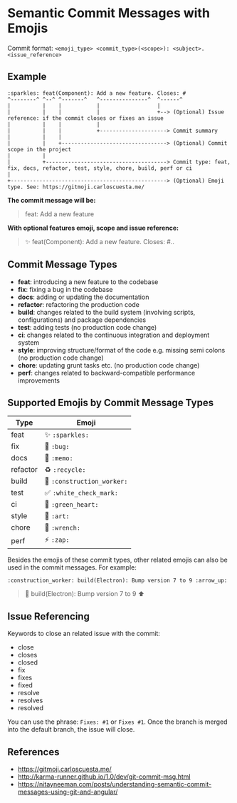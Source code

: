 # Semantic Commit Messages with Emojis

Commit format: `<emoji_type> <commit_type>(<scope>): <subject>. <issue_reference>`

## Example
```
:sparkles: feat(Component): Add a new feature. Closes: #
^--------^ ^--^ ^-------^   ^---------------^  ^------^
|          |    |           |                  |
|          |    |           |                  +--> (Optional) Issue reference: if the commit closes or fixes an issue
|          |    |           |
|          |    |           +---------------------> Commit summary
|          |    |
|          |    +---------------------------------> (Optional) Commit scope in the project
|          |
|          +--------------------------------------> Commit type: feat, fix, docs, refactor, test, style, chore, build, perf or ci
|
+-------------------------------------------------> (Optional) Emoji type. See: https://gitmoji.carloscuesta.me/
```

**The commit message will be:**

> feat: Add a new feature

**With optional features emoji, scope and issue reference:**

> :sparkles: feat(Component): Add a new feature. Closes: #..

## Commit Message Types

- **feat**: introducing a new feature to the codebase
- **fix**: fixing a bug in the codebase
- **docs**: adding or updating the documentation
- **refactor**: refactoring the production code
- **build**: changes related to the build system (involving scripts, configurations) and package dependencies
- **test**: adding tests (no production code change)
- **ci**: changes related to the continuous integration and deployment system
- **style**: improving structure/format of the code e.g. missing semi colons (no production code change)
- **chore**: updating grunt tasks etc. (no production code change)
- **perf**: changes related to backward-compatible performance improvements

## Supported Emojis by Commit Message Types

| Type     | Emoji                                           |
| -------- | ----------------------------------------------- |
| feat     | :sparkles: `:sparkles:`                         |
| fix      | :bug: `:bug:`                                   |
| docs     | :memo: `:memo:`                                 |
| refactor | :recycle: `:recycle:`                           |
| build    | :construction_worker: `:construction_worker:`   |
| test     | :white_check_mark: `:white_check_mark:`         |
| ci       | :green_heart: `:green_heart:`                   |
| style    | :art: `:art:`                                   |
| chore    | :wrench: `:wrench:`                             |
| perf     | :zap: `:zap:`                                   |

Besides the emojis of these commit types, other related emojis can also be used in the commit messages. For example:

`:construction_worker: build(Electron): Bump version 7 to 9 :arrow_up:`

> :construction_worker: build(Electron): Bump version 7 to 9 :arrow_up:

## Issue Referencing
Keywords to close an related issue with the commit:
- close
- closes
- closed
- fix
- fixes
- fixed
- resolve
- resolves
- resolved

You can use the phrase: `Fixes: #1` or `Fixes #1`.
Once the branch is merged into the default branch, the issue will close.

## References
 - https://gitmoji.carloscuesta.me/
 - http://karma-runner.github.io/1.0/dev/git-commit-msg.html
 - https://nitayneeman.com/posts/understanding-semantic-commit-messages-using-git-and-angular/